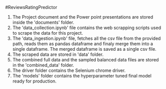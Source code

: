 #ReviewsRatingPredictor

1. The Project document and the Power point presentations are stored inside the 'documents' folder.
2. The 'data_collection.ipynb' file contains the web scrapping scripts used to scrape the data for this project.
3. The 'data_ingestion.ipynb' file, fetches all the csv file from the provided path, reads them as pandas dataframe and finaly merge them into a single dataframe. 
   The merged dataframe is saved as a single csv file.
4. The scraped data are stored in 'data' folder.
5. The combined full data and the sampled balanced data files are stored in the 'combined_data' folder.
6. The driver folder contains the Selenium chrome driver.
7. The 'models' folder contains the hyperparameter tuned final model ready for production.

